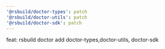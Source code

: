 ```yaml
---
'@rsbuild/doctor-types': patch
'@rsbuild/doctor-utils': patch
'@rsbuild/doctor-sdk': patch
---
```


feat: rsbuild doctor add doctor-types,doctor-utils, doctor-sdk
